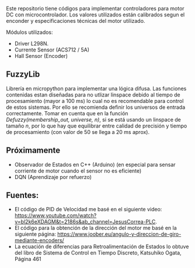 Este repositorio tiene códigos para implementar controladores para motor DC con microcontrolador. Los valores utilizados están calibrados segun el enconder y especificaciones técnicas del motor utilizado.

Módulos utilizados:
- Driver L298N.
- Currente Sensor (ACS712 / 5A)
- Hall Sensor (Encoder)

## FuzzyLib
Librería en micropython para implementar una lógica difusa. Las funciones contenidas estan diseñadas para no utlizar linspace debido al tiempo de procesamiento (mayor a 100 ms) lo cual no es recomendable para control de estos sistemas. Por ello se recomienda definir los universos de entrada correctamente.
Tomar en cuenta que en la función _Defuzzy(membership_out, universe, n)_, si se está usando un linspace de tamaño _n_, por lo que hay que equilibrar entre calidad de precisión y tiempo de procesamiento (con valor de 50 se llega a 20 ms aprox).

## Próximamente
- Observador de Estados en C++ (Arduino) (en especial para sensar corriente de motor cuando el sensor no es eficiente)
- DQN (Aprendizaje por refuerzo)

## Fuentes:
- El código de PID  de Velocidad me basé en el siguiente video: https://www.youtube.com/watch?v=bl2k6eXDAGM&t=2186s&ab_channel=JesusCorrea-PLC.
- El código para la obtención de la dirección del motor me basé en la siguiente página: https://www.joober.eu/angulo-y-direccion-de-giro-mediante-encoders/
- La ecuación de diferencias para Retroalimentación de Estados lo obtuve del libro de Sistema de Control en Tiempo Discreto, Katsuhiko Ogata, Página 461 

